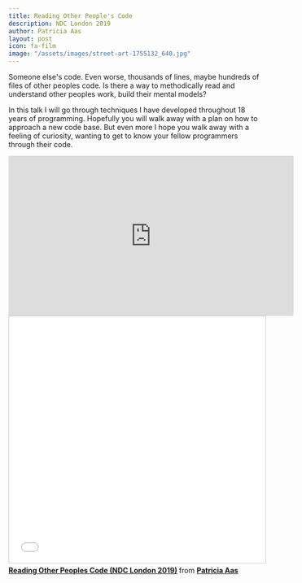 ```yaml
---
title: Reading Other People's Code
description: NDC London 2019
author: Patricia Aas
layout: post
icon: fa-film
image: "/assets/images/street-art-1755132_640.jpg"
---
```

Someone else's code. Even worse, thousands of lines, maybe hundreds of files of other peoples code. Is there a way to methodically read and understand other peoples work, build their mental models?

In this talk I will go through techniques I have developed throughout 18 years of programming. Hopefully you will walk away with a plan on how to approach a new code base. But even more I hope you walk away with a feeling of curiosity, wanting to get to know your fellow programmers through their code.

<iframe width="560" height="315" src="https://www.youtube-nocookie.com/embed/xnYFV00_btU" frameborder="0" allow="accelerometer; autoplay; encrypted-media; gyroscope; picture-in-picture" allowfullscreen></iframe>

<iframe src="//www.slideshare.net/slideshow/embed_code/key/sEtuKy0Iu4AUfm" width="595" height="485" frameborder="0" marginwidth="0" marginheight="0" scrolling="no" style="border:1px solid #CCC; border-width:1px; margin-bottom:5px; max-width: 100%;" allowfullscreen> </iframe> <div style="margin-bottom:5px"> <strong> <a href="//www.slideshare.net/PatriciaAas/reading-other-peoples-code-ndc-london-2019" title="Reading Other Peoples Code (NDC London 2019)" target="_blank">Reading Other Peoples Code (NDC London 2019)</a> </strong> from <strong><a href="https://www.slideshare.net/PatriciaAas" target="_blank">Patricia Aas</a></strong> </div>